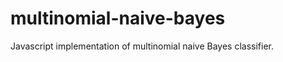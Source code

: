 multinomial-naive-bayes
=======================

Javascript implementation of multinomial naive Bayes classifier.
